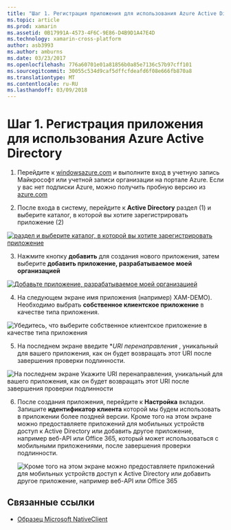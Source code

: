 ```yaml
---
title: "Шаг 1. Регистрация приложения для использования Azure Active Directory"
ms.topic: article
ms.prod: xamarin
ms.assetid: 0B17991A-4573-4F6C-9E86-D4B9D1A47E4D
ms.technology: xamarin-cross-platform
author: asb3993
ms.author: amburns
ms.date: 03/23/2017
ms.openlocfilehash: 776a60701e01a81856b0a85e7136c57b97cff101
ms.sourcegitcommit: 30055c534d9caf5dffcfdeafd6f08e666fb870a8
ms.translationtype: MT
ms.contentlocale: ru-RU
ms.lasthandoff: 03/09/2018
---
```

# <a name="step-1-register-an-app-to-use-azure-active-directory"></a>Шаг 1. Регистрация приложения для использования Azure Active Directory

1. Перейдите к [windowsazure.com](https://manage.windowsazure.com) и выполните вход в учетную запись Майкрософт или учетной записи организации на портале Azure. Если у вас нет подписки Azure, можно получить пробную версию из [azure.com](http://www.azure.com)

2. После входа в систему, перейдите к **Active Directory** раздел (1) и выберите каталог, в которой вы хотите зарегистрировать приложение (2)

  [ ![](register-images/01.-active-directory-in-azure-portal-sml.jpg "раздел и выберите каталог, в которой вы хотите зарегистрировать приложение")](register-images/01.-active-directory-in-azure-portal.jpg#lightbox)

3. Нажмите кнопку **добавить** для создания нового приложения, затем выберите **добавить приложение, разрабатываемое моей организацией**

  [ ![](register-images/02.-add-new-application-sml.jpg "Добавьте приложение, разрабатываемое моей организацией")](register-images/02.-add-new-application.jpg#lightbox)

4. На следующем экране имя приложения (например) XAM-DEMO).
  Необходимо выбрать **собственное клиентское приложение** в качестве типа приложения.

  ![](register-images/03.-app-name.jpg "Убедитесь, что выберите собственное клиентское приложение в качестве типа приложения")

5. На последнем экране введите **URI перенаправления* , уникальный для вашего приложения, как он будет возвращать этот URI после завершения проверки подлинности.

  ![](register-images/04.-app-redirect.jpg "На последнем экране Укажите URI перенаправления, уникальный для вашего приложения, как он будет возвращать этот URI после завершения проверки подлинности")

6. После создания приложения, перейдите к **Настройка** вкладки. Запишите **идентификатор клиента** которой мы будем использовать в приложении более поздней версии. Кроме того на этом экране можно предоставляете приложений для мобильных устройств доступ к Active Directory или добавить другое приложение, например веб-API или Office 365, который может использоваться с мобильными приложениями, после завершения проверки подлинности.

    ![](register-images/05.-configure.jpg "Кроме того на этом экране можно предоставляете приложений для мобильных устройств доступ к Active Directory или добавить другое приложение, например веб-API или Office 365")



## <a name="related-links"></a>Связанные ссылки

- [Образец Microsoft NativeClient](https://github.com/AzureADSamples/NativeClient-MultiTarget-DotNet)
